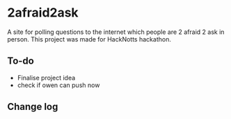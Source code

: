 # 2afraid2ask

A site for polling questions to the internet which people are 2 afraid 2 ask in person. This project was made for HackNotts hackathon.

## To-do

- Finalise project idea
- check if owen can push now
## Change log
